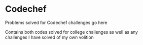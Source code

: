 # Codechef

Problems solved for Codechef challenges go here


Contains both codes solved for college challenges as well as any challenges I have solved of my own volition 

